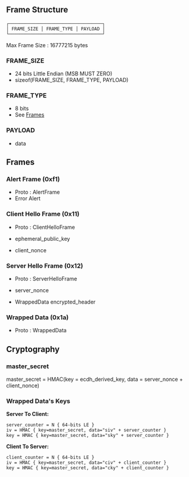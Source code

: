 ## Frame Structure

```
┌───────────────────────────────────┐
│ FRAME_SIZE │ FRAME_TYPE │ PAYLOAD │
└───────────────────────────────────┘
```

Max Frame Size : 16777215 bytes

### FRAME_SIZE

* 24 bits Little Endian (MSB MUST ZERO)
* sizeof(FRAME_SIZE, FRAME_TYPE, PAYLOAD)

### FRAME_TYPE

* 8 bits
* See [Frames](#Frames)

### PAYLOAD

* data

## Frames

### Alert Frame (0xf1)

* Proto : AlertFrame
* Error Alert

### Client Hello Frame (0x11)

* Proto : ClientHelloFrame

* ephemeral_public_key
* client_nonce

### Server Hello Frame (0x12)

* Proto : ServerHelloFrame

* server_nonce
* WrappedData encrypted_header

### Wrapped Data (0x1a)

* Proto : WrappedData

## Cryptography

### master_secret

master_secret = HMAC(key = ecdh_derived_key, data = server_nonce + client_nonce)

### Wrapped Data's Keys

**Server To Client:**

```
server_counter = N { 64-bits LE }
iv = HMAC { key=master_secret, data="siv" + server_counter }
key = HMAC { key=master_secret, data="sky" + server_counter }
```

**Client To Server:**

```
client_counter = N { 64-bits LE }
iv = HMAC { key=master_secret, data="civ" + client_counter }
key = HMAC { key=master_secret, data="cky" + client_counter }
```

